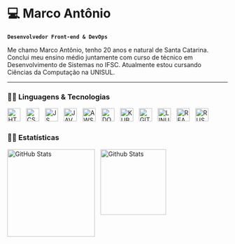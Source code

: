 # 💻 Marco Antônio

**`Desenvolvedor Front-end & DevOps`**

Me chamo Marco Antônio, tenho 20 anos e natural de Santa Catarina. Conclui meu ensino médio juntamente com curso de técnico em Desenvolvimento de Sistemas no IFSC. Atualmente estou cursando Ciências da Computação na UNISUL.

---

### 👨‍💻 Linguagens & Tecnologias

<img
    align="left"
    alt="HTML"
    title="HTML"
    width="30px"
    style="padding-right: 10px;"
    src="https://cdn.jsdelivr.net/gh/devicons/devicon@latest/icons/html5/html5-original.svg" 
/>

<img
    align="left"
    alt="CSS"
    title="CSS"
    width="30px"
    style="padding-right: 10px;"
    src="https://cdn.jsdelivr.net/gh/devicons/devicon@latest/icons/css3/css3-original.svg" 
/>

<img 
    align="left"
    alt="JS"
    title="JS"
    width="30px"
    style="padding-right: 10px;"
    src="https://cdn.jsdelivr.net/gh/devicons/devicon@latest/icons/javascript/javascript-original.svg" 
/>

<img 
    align="left"
    alt="JAVA"
    title="JAVA"
    width="30px"
    style="padding-right: 10px;"
    src="https://cdn.jsdelivr.net/gh/devicons/devicon@latest/icons/java/java-original.svg" 
/>

<img 
    align="left"
    alt="AWS"
    title="AWS"
    width="30px"
    style="padding-right: 10px;"
    src="https://cdn.jsdelivr.net/gh/devicons/devicon@latest/icons/amazonwebservices/amazonwebservices-original-wordmark.svg" 
/>

<img 
    align="left"
    alt="DOCKER"
    title="DOCKER"
    width="30px"
    style="padding-right: 10px;"
    src="https://cdn.jsdelivr.net/gh/devicons/devicon@latest/icons/docker/docker-original.svg" 
/>

<img 
    align="left"
    alt="KUBERNETES"
    title="KUBERNETES"
    width="30px"
    style="padding-right: 10px;"
    src="https://cdn.jsdelivr.net/gh/devicons/devicon@latest/icons/kubernetes/kubernetes-original.svg" 
/>

<img 
    align="left"
    alt="GIT"
    title="GIT"
    width="30px"
    style="padding-right: 10px;"
    src="https://cdn.jsdelivr.net/gh/devicons/devicon@latest/icons/git/git-original.svg" 
/>

<img 
    align="left"
    alt="LINUX"
    title="LINUX"
    width="30px"
    style="padding-right: 10px;"
    src="https://cdn.jsdelivr.net/gh/devicons/devicon@latest/icons/linux/linux-original.svg" 
/>

<img 
    align="left"
    alt="REACT"
    title="REACT"
    width="30px"
    style="padding-right: 10px;"
    src="https://cdn.jsdelivr.net/gh/devicons/devicon@latest/icons/react/react-original.svg" 
/>

<img 
    align="left"
    alt="RUST"
    title="RUST"
    width="30px"
    style="padding-right: 10px;"
    src="https://cdn.jsdelivr.net/gh/devicons/devicon@latest/icons/rust/rust-original.svg" 
/>

<br/>
<br/>

### 👨‍💻 Estatísticas

<img
    align="left"
    alt="GitHub Stats"
    height="200"
    style="padding-right: 10px"
    src="https://github-readme-stats.vercel.app/api?username=Marcones-san&show_icons=true&theme=tokyonight&include_all_commits=true&locale=pt-br"
/>

<img
    align="left"
    alt="Github Stats"
    height="150"
    style="padding-right: 10px"
    src="https://github-readme-stats.vercel.app/api/top-langs/?username=Marcones-san&theme=tokyonight&layout=compact&custom_title=Tecnologias&langs_count=9"
/>
